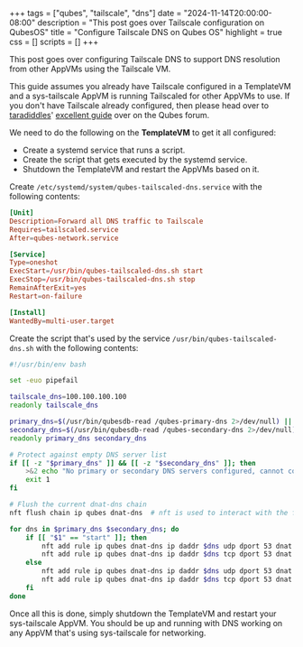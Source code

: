 +++
tags = ["qubes", "tailscale", "dns"]
date = "2024-11-14T20:00:00-08:00"
description = "This post goes over Tailscale configuration on QubesOS"
title = "Configure Tailscale DNS on Qubes OS"
highlight = true
css = []
scripts = []
+++

This post goes over configuring Tailscale DNS to support DNS resolution from other AppVMs using the Tailscale VM.

This guide assumes you already have Tailscale configured in a TemplateVM and a
sys-tailscale AppVM is running Tailscaled for other AppVMs to use. If you don't have
Tailscale already configured, then please head over to
[taradiddles][taradiddles]' [excellent guide][guide] over on the Qubes forum.

We need to do the following on the **TemplateVM** to get it all configured:

- Create a systemd service that runs a script.
- Create the script that gets executed by the systemd service.
- Shutdown the TemplateVM and restart the AppVMs based on it.

Create `/etc/systemd/system/qubes-tailscaled-dns.service` with the following contents:

```conf
[Unit]
Description=Forward all DNS traffic to Tailscale
Requires=tailscaled.service
After=qubes-network.service

[Service]
Type=oneshot
ExecStart=/usr/bin/qubes-tailscaled-dns.sh start
ExecStop=/usr/bin/qubes-tailscaled-dns.sh stop
RemainAfterExit=yes
Restart=on-failure

[Install]
WantedBy=multi-user.target
```

Create the script that's used by the service `/usr/bin/qubes-tailscaled-dns.sh` with the following contents:

```bash
#!/usr/bin/env bash

set -euo pipefail

tailscale_dns=100.100.100.100
readonly tailscale_dns

primary_dns=$(/usr/bin/qubesdb-read /qubes-primary-dns 2>/dev/null) || primary_dns=
secondary_dns=$(/usr/bin/qubesdb-read /qubes-secondary-dns 2>/dev/null) || secondary_dns=
readonly primary_dns secondary_dns

# Protect against empty DNS server list
if [[ -z "$primary_dns" ]] && [[ -z "$secondary_dns" ]]; then
    >&2 echo "No primary or secondary DNS servers configured, cannot continue"
    exit 1
fi

# Flush the current dnat-dns chain
nft flush chain ip qubes dnat-dns  # nft is used to interact with the firewall

for dns in $primary_dns $secondary_dns; do
    if [[ "$1" == "start" ]]; then
        nft add rule ip qubes dnat-dns ip daddr $dns udp dport 53 dnat to $tailscale_dns
        nft add rule ip qubes dnat-dns ip daddr $dns tcp dport 53 dnat to $tailscale_dns
    else
        nft add rule ip qubes dnat-dns ip daddr $dns udp dport 53 dnat to $dns
        nft add rule ip qubes dnat-dns ip daddr $dns tcp dport 53 dnat to $dns
    fi
done

```

Once all this is done, simply shutdown the TemplateVM and restart your sys-tailscale AppVM. You should be up and running with DNS working on any AppVM that's using sys-tailscale for networking.

[guide]: https://forum.qubes-os.org/t/19004
[taradiddles]: https://forum.qubes-os.org/u/taradiddles
